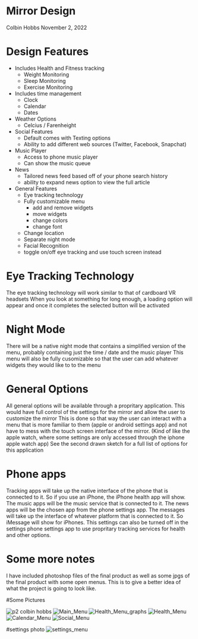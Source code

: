 # Mirror Design
Colbin Hobbs November 2, 2022
# Design Features
  * Includes Health and Fitness tracking
    * Weight Monitoring 
    * Sleep Monitoring
    * Exercise Monitoring
  * Includes time management
    * Clock
    * Calendar
    * Dates
  * Weather Options
    * Celcius / Farenheight
  * Social Features
    * Default comes with Texting options
    * Ability to add different web sources (Twitter, Facebook, Snapchat)
  * Music Player
    * Access to phone music player
    * Can show the music queue
  * News
    * Tailored news feed based off of your phone search history
    * ability to expand news option to view the full article 
  * General Features
    * Eye tracking technology
    * Fully customizable menu
      * add and remove widgets
      * move widgets
      * change colors
      * change font
    * Change location
    * Separate night mode
    * Facial Recognition
    * toggle on/off eye tracking and use touch screen instead
# Eye Tracking Technology
  The eye tracking technology will work similar to that of cardboard VR headsets
  When you look at something for long enough, a loading option will appear and once it completes the selected button will be activated
# Night Mode
  There will be a native night mode that contains a simplified version of the menu, probably containing just the time / date and the music player
  This menu will also be fully cusomizable so that the user can add whatever widgets they would like to to the menu
# General Options
  All general options will be available through a propritary application. This would have full control of the settings for the mirror and allow the user to customize the mirror
  This is done so that way the user can interact with a menu that is more familiar to them (apple or android settings app) and not have to mess with the touch screen interface of the mirror. (Kind of like the apple watch, where some settings are only accessed through the iphone apple watch app)
  See the second drawn sketch for a full list of options for this application
# Phone apps
  Tracking apps will take up the native interface of the phone that is connected to it. So if you use an iPhone, the iPhone health app will show. The music apps will be the music service that is connected to it. The news apps will be the chosen app from the phone settings app. The messages will take up the interface of whatever platform that is connected to it. So iMessage will show for iPhones. This settings can also be turned off in the settings phone settings app to use propritary tracking services for health and other options.
# Some more notes
  I have included photoshop files of the final product as well as some jpgs of the final product with some open menus. This is to give a better idea of what the project is going to look like. 
  
#Some Pictures

![p2 colbin hobbs](https://user-images.githubusercontent.com/81337598/201487205-00e8cc8c-83b6-4366-9f71-20a13229cb43.jpg)
![Main_Menu](https://user-images.githubusercontent.com/81337598/201487078-696bc898-be2c-42b1-8b9b-efc26c7a7f3d.jpg)
![Health_Menu_graphs](https://user-images.githubusercontent.com/81337598/201487086-3ef3d42e-32d2-4252-a54c-8a3af7020ae8.jpg)
![Health_Menu](https://user-images.githubusercontent.com/81337598/201487088-3fcab1f8-0c45-4b77-93df-8f261700a4a5.jpg)
![Calendar_Menu](https://user-images.githubusercontent.com/81337598/201487093-19525a10-67c7-4f88-959f-8aff7397feca.jpg)
![Social_Menu](https://user-images.githubusercontent.com/81337598/201487097-7278f5c3-2c7a-428d-aec5-408d31fc71d1.jpg)

#settings photo
![settings_menu](https://user-images.githubusercontent.com/81337598/201487125-a5c8b136-8047-4d79-b87b-2255b43ada1d.jpg)

